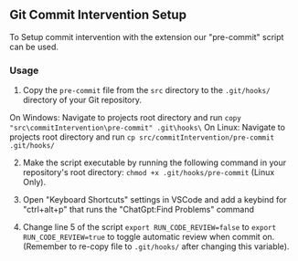 ## Git Commit Intervention Setup

To Setup commit intervention with the extension our "pre-commit" script can be used.

### Usage

1. Copy the `pre-commit` file from the `src` directory to the `.git/hooks/` directory of your Git repository.

On Windows: Navigate to projects root directory and run `copy "src\commitIntervention\pre-commit" .git\hooks\`
On Linux: Navigate to projects root directory and run `cp src/commitIntervention/pre-commit .git/hooks/`

2. Make the script executable by running the following command in your repository's root directory: `chmod +x .git/hooks/pre-commit` (Linux Only).

3. Open "Keyboard Shortcuts" settings in VSCode and add a keybind for "ctrl+alt+p" that runs the "ChatGpt:Find Problems" command

4. Change line 5 of the script `export RUN_CODE_REVIEW=false` to `export RUN_CODE_REVIEW=true` to toggle automatic review when commit on. (Remember to re-copy file to `.git/hooks/` after changing this variable).
